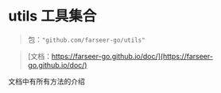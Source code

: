 # utils 工具集合
> 包：`"github.com/farseer-go/utils"`

> [文档：https://farseer-go.github.io/doc/](https://farseer-go.github.io/doc/)

文档中有所有方法的介绍
